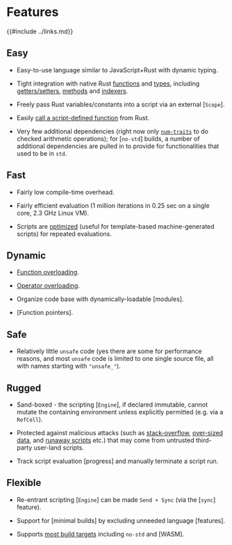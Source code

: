 Features
========

{{#include ../links.md}}

Easy
----

* Easy-to-use language similar to JavaScript+Rust with dynamic typing.

* Tight integration with native Rust [functions]({{rootUrl}}/rust/functions.md) and [types]({{rootUrl}}/rust/custom.md), including [getters/setters]({{rootUrl}}/rust/getters-setters.md), [methods]({{rootUrl}}/rust/custom.md) and [indexers]({{rootUrl}}/rust/indexers.md).

* Freely pass Rust variables/constants into a script via an external [`Scope`].

* Easily [call a script-defined function]({{rootUrl}}/engine/call-fn.md) from Rust.

* Very few additional dependencies (right now only [`num-traits`](https://crates.io/crates/num-traits/) to do checked arithmetic operations);
  for [`no-std`] builds, a number of additional dependencies are pulled in to provide for functionalities that used to be in `std`.

Fast
----

* Fairly low compile-time overhead.

* Fairly efficient evaluation (1 million iterations in 0.25 sec on a single core, 2.3 GHz Linux VM).

* Scripts are [optimized]({{rootUrl}}/engine/optimize.md) (useful for template-based machine-generated scripts) for repeated evaluations.

Dynamic
-------

* [Function overloading]({{rootUrl}}/language/overload.md).

* [Operator overloading]({{rootUrl}}/rust/operators.md).

* Organize code base with dynamically-loadable [modules].

* [Function pointers].

Safe
----

* Relatively little `unsafe` code (yes there are some for performance reasons, and most `unsafe` code is limited to
  one single source file, all with names starting with `"unsafe_"`).

Rugged
------

* Sand-boxed - the scripting [`Engine`], if declared immutable, cannot mutate the containing environment unless explicitly permitted (e.g. via a `RefCell`).

* Protected against malicious attacks (such as [stack-overflow]({{rootUrl}}/safety/max-call-stack.md), [over-sized data]({{rootUrl}}/safety/max-string-size.md), and [runaway scripts]({{rootUrl}}/safety/max-operations.md) etc.) that may come from untrusted third-party user-land scripts.

* Track script evaluation [progress] and manually terminate a script run.

Flexible
--------

* Re-entrant scripting [`Engine`] can be made `Send + Sync` (via the [`sync`] feature).

* Support for [minimal builds] by excluding unneeded language [features].

* Supports [most build targets](targets.md) including `no-std` and [WASM].
